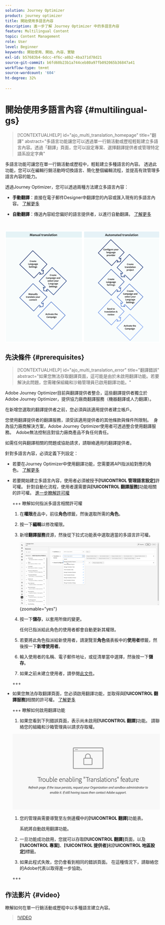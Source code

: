 ```yaml
---
solution: Journey Optimizer
product: journey optimizer
title: 開始使用多語言內容
description: 進一步了解 Journey Optimizer 中的多語言內容
feature: Multilingual Content
topic: Content Management
role: User
level: Beginner
keywords: 開始使用、開始、內容、實驗
exl-id: b57683b4-6dcc-4f6c-a8b2-4ba371d78d21
source-git-commit: b6fd60b23b1a744ceb80a97fb092065b36847a41
workflow-type: tm+mt
source-wordcount: '604'
ht-degree: 32%

---
```


# 開始使用多語言內容 {#multilingual-gs}

>[!CONTEXTUALHELP]
>id="ajo_multi_translation_homepage"
>title="翻譯"
>abstract="多語言功能讓您可以透過單一行銷活動或歷程輕鬆建立多語言內容。透過「翻譯」頁面，您可以設定專案、選擇翻譯提供者或管理特定語系設定字典"

多語言功能可讓您在單一行銷活動或歷程中，輕鬆建立多種語言的內容。 透過此功能，您可以在編輯行銷活動時切換語言、簡化整個編輯流程，並提高有效管理多語言內容的能力。

透過Journey Optimizer，您可以透過兩種方法建立多語言內容：

* **手動翻譯**：直接在電子郵件Designer中翻譯您的內容或匯入現有的多語言內容。 [了解更多](multilingual-manual.md)

* **自動翻譯**：傳送內容給您偏好的語言提供者，以進行自動翻譯。 [了解更多](multilingual-automated.md)

</br>

![](assets/translation_schema.png)

## 先決條件 {#prerequisites}

>[!CONTEXTUALHELP]
>id="ajo_multi_translation_error"
>title="翻譯錯誤"
>abstract="如果您無法存取翻譯頁面，這可能是由於未啟用翻譯功能。若要解決此問題，您需確保組織和沙箱管理員已啟用翻譯功能。"

Adobe Journey Optimizer目前與翻譯提供者整合，這些翻譯提供者獨立於Adobe Journey Optimizer，提供協力廠商翻譯服務（機器翻譯或人力翻譯）。

在新增您選取的翻譯提供者之前，您必須與該適用提供者建立帳戶。

您使用翻譯提供者的翻譯服務，須受該適用提供者的其他條款與條件所限制。  身為協力廠商解決方案，Adobe Journey Optimizer使用者可透過整合使用翻譯服務。  Adobe無法控制且對協力廠商產品不負任何責任。

如需任何與翻譯相關的問題或協助請求，請聯絡適用的翻譯提供者。

針對多語言內容，必須定義下列設定：

* 若要在Journey Optimizer中使用翻譯功能，您需要將API指派給對應的角色。 [了解更多](https://experienceleague.adobe.com/zh-hant/docs/experience-platform/landing/platform-apis/api-authentication#assign-api-to-a-role)

* 若要開始建立多語言內容，使用者必須被授予&#x200B;**[!UICONTROL 管理語言設定]**&#x200B;許可權。 針對自動化流程，使用者還需要與&#x200B;**[!UICONTROL 翻譯服務]**&#x200B;功能相關的許可權。 [進一步瞭解許可權](../administration/permissions.md)

  +++ 瞭解如何指派多語言相關許可權

   1. 在&#x200B;**權限**&#x200B;產品中，前往&#x200B;**角色**&#x200B;標籤，然後選取所需的&#x200B;**角色**。

   1. 按一下&#x200B;**編輯**&#x200B;以修改權限。

   1. 新增&#x200B;**翻譯服務**&#x200B;資源，然後從下拉式功能表中選取適當的多語言許可權。

      ![](assets/multilingual-permission.png){zoomable="yes"}

   1. 按一下&#x200B;**儲存**，以套用所做的變更。

      任何已指派給此角色的使用者都會自動更新其權限。

   1. 若要將此角色指派給新使用者，請瀏覽至&#x200B;**角色**&#x200B;儀表板中的&#x200B;**使用者**&#x200B;標籤，然後按一下&#x200B;**新增使用者**。

   1. 輸入使用者的名稱、電子郵件地址，或從清單當中選擇，然後按一下&#x200B;**儲存**。

   1. 如果之前未建立使用者，請參閱[此文件](https://experienceleague.adobe.com/zh-hant/docs/experience-platform/access-control/abac/permissions-ui/users)。

  +++

* 如果您無法存取翻譯頁面，您必須啟用翻譯功能，並取得與&#x200B;**[!UICONTROL 翻譯服務]**&#x200B;相關的許可權。 [了解更多](../administration/ootb-permissions.md)

  +++ 瞭解如何啟用翻譯功能

   1. 如果您看到下列錯誤頁面，表示尚未啟用&#x200B;**[!UICONTROL 翻譯]**&#x200B;功能。 請聯絡您的組織和沙箱管理員以請求存取權。

  ![](assets/multi-troubleshoot.png)

   1. 您的管理員需要導覽至左側邊欄中的&#x200B;**[!UICONTROL 翻譯]**&#x200B;功能表。

      系統將自動啟用翻譯功能。

   1. 一旦功能成功啟用，您就可以存取&#x200B;**[!UICONTROL 翻譯]**&#x200B;頁面，以及&#x200B;**[!UICONTROL 專案]**、**[!UICONTROL 提供者]**&#x200B;和&#x200B;**[!UICONTROL 地區設定]**&#x200B;標籤。

   1. 如果此程式失敗，您仍會看到相同的錯誤頁面。 在這種情況下，請聯絡您的Adobe代表以取得進一步協助。

  +++

## 作法影片 {#video}

瞭解如何在單一行銷活動或歷程中以多種語言建立內容。

>[!VIDEO](https://video.tv.adobe.com/v/3452125?captions=chi_hant)
